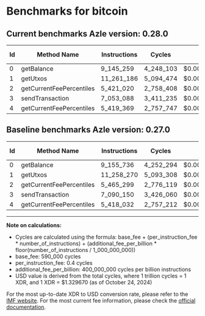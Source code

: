 # Benchmarks for bitcoin

## Current benchmarks Azle version: 0.28.0

| Id  | Method Name              | Instructions | Cycles    | USD           | USD/Million Calls | Change                             |
| --- | ------------------------ | ------------ | --------- | ------------- | ----------------- | ---------------------------------- |
| 0   | getBalance               | 9_145_259    | 4_248_103 | $0.0000056486 | $5.64             | <font color="green">-10_477</font> |
| 1   | getUtxos                 | 11_261_186   | 5_094_474 | $0.0000067740 | $6.77             | <font color="red">+2_916</font>    |
| 2   | getCurrentFeePercentiles | 5_421_020    | 2_758_408 | $0.0000036678 | $3.66             | <font color="green">-44_279</font> |
| 3   | sendTransaction          | 7_053_088    | 3_411_235 | $0.0000045358 | $4.53             | <font color="green">-37_062</font> |
| 4   | getCurrentFeePercentiles | 5_419_369    | 2_757_747 | $0.0000036669 | $3.66             | <font color="red">+1_337</font>    |

## Baseline benchmarks Azle version: 0.27.0

| Id  | Method Name              | Instructions | Cycles    | USD           | USD/Million Calls |
| --- | ------------------------ | ------------ | --------- | ------------- | ----------------- |
| 0   | getBalance               | 9_155_736    | 4_252_294 | $0.0000056541 | $5.65             |
| 1   | getUtxos                 | 11_258_270   | 5_093_308 | $0.0000067724 | $6.77             |
| 2   | getCurrentFeePercentiles | 5_465_299    | 2_776_119 | $0.0000036913 | $3.69             |
| 3   | sendTransaction          | 7_090_150    | 3_426_060 | $0.0000045555 | $4.55             |
| 4   | getCurrentFeePercentiles | 5_418_032    | 2_757_212 | $0.0000036662 | $3.66             |

---

**Note on calculations:**

- Cycles are calculated using the formula: base_fee + (per_instruction_fee \* number_of_instructions) + (additional_fee_per_billion \* floor(number_of_instructions / 1_000_000_000))
- base_fee: 590_000 cycles
- per_instruction_fee: 0.4 cycles
- additional_fee_per_billion: 400_000_000 cycles per billion instructions
- USD value is derived from the total cycles, where 1 trillion cycles = 1 XDR, and 1 XDR = $1.329670 (as of October 24, 2024)

For the most up-to-date XDR to USD conversion rate, please refer to the [IMF website](https://www.imf.org/external/np/fin/data/rms_sdrv.aspx).
For the most current fee information, please check the [official documentation](https://internetcomputer.org/docs/current/developer-docs/gas-cost#execution).
